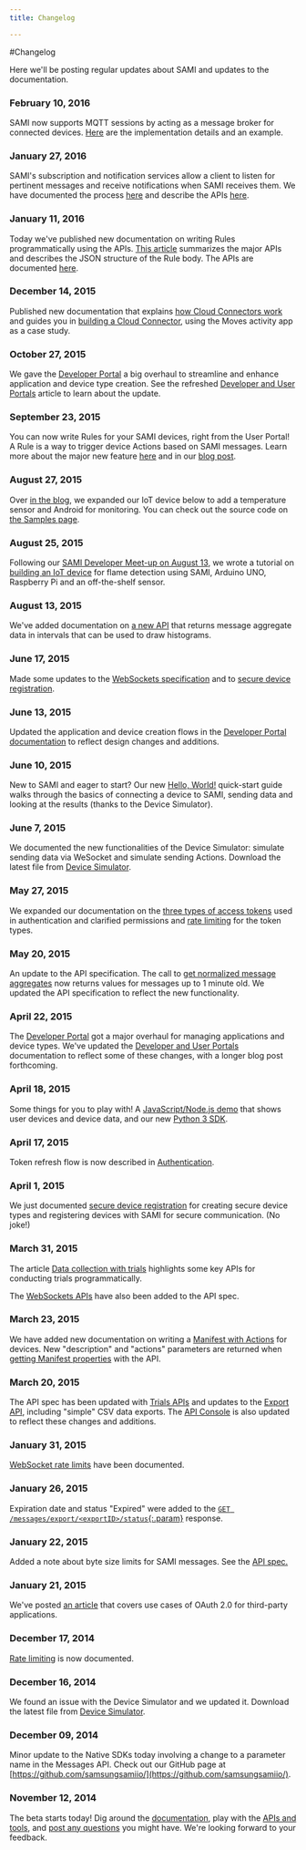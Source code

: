 ```yaml
---
title: Changelog

---
```


#Changelog

Here we'll be posting regular updates about SAMI and updates to the documentation.

### February 10, 2016

SAMI now supports MQTT sessions by acting as a message broker for connected devices. [Here](/sami/connect-the-data/mqtt.html) are the implementation details and an example.

### January 27, 2016

SAMI's subscription and notification services allow a client to listen for pertinent messages and receive notifications when SAMI receives them. We have documented the process [here](/sami/connect-the-data/subscribe-and-notify.html) and describe the APIs [here](/sami/api-spec.html#subscriptions).

### January 11, 2016

Today we've published new documentation on writing Rules programmatically using the APIs. [This article](/sami/connect-the-data/develop-rules-for-devices.html) summarizes the major APIs and describes the JSON structure of the Rule body. The APIs are documented [here](/sami/api-spec.html#rules).

### December 14, 2015

Published new documentation that explains [how Cloud Connectors work](/sami/sami-documentation/using-cloud-connectors.html) and guides you in [building a Cloud Connector](/sami/demos-tools/your-first-cloud-connector.html), using the Moves activity app as a case study.

### October 27, 2015

We gave the [Developer Portal](https://devportal.samsungsami.io/) a big overhaul to streamline and enhance application and device type creation. See the refreshed [Developer and User Portals](/sami/sami-documentation/developer-user-portals.html) article to learn about the update.

### September 23, 2015

You can now write Rules for your SAMI devices, right from the User Portal! A Rule is a way to trigger device Actions based on SAMI messages. Learn more about the major new feature [here](/sami/sami-documentation/developer-user-portals.html#creating-a-rule) and in our [blog post](https://blog.samsungsami.io/data/rules/iot/2015/09/23/sami-rules-make-your-devices-work-together.html).

### August 27, 2015

Over [in the blog](https://blog.samsungsami.io/development/iot/mobile/2015/08/27/monitor-fire-and-temperature-using-an-arduino-raspberry-pi-and-sami.html), we expanded our IoT device below to add a temperature sensor and Android for monitoring. You can check out the source code on [the Samples page](/sami/samples/).

### August 25, 2015

Following our [SAMI Developer Meet-up on August 13](https://blog.samsungsami.io/data/development/iot/2015/08/25/sami-and-the-future-of-iot.html), we wrote a tutorial on [building an IoT device](/sami/demos-tools/your-first-iot-device.html) for flame detection using SAMI, Arduino UNO, Raspberry Pi and an off-the-shelf sensor.

### August 13, 2015

We've added documentation on [a new API](/sami/api-spec.html#get-normalized-message-histogram) that returns message aggregate data in intervals that can be used to draw histograms. 

### June 17, 2015

Made some updates to the [WebSockets specification](/sami/sami-documentation/sending-and-receiving-data.html#live-streaming-data-with-websocket-api) and to [secure device registration](/sami/sami-documentation/secure-your-devices.html).

### June 13, 2015

Updated the application and device creation flows in the [Developer Portal documentation](/sami/sami-documentation/developer-user-portals.html) to reflect design changes and additions.

### June 10, 2015

New to SAMI and eager to start? Our new [Hello, World!](/sami/sami-documentation/hello-world.html) quick-start guide walks through the basics of connecting a device to SAMI, sending data and looking at the results (thanks to the Device Simulator).

### June 7, 2015

We documented the new functionalities of the Device Simulator: simulate sending data via WeSocket and simulate sending Actions. Download the latest file from [Device Simulator](/sami/demos-tools/device-simulator.html).

### May 27, 2015

We expanded our documentation on the [three types of access tokens](/sami/sami-documentation/authentication.html#three-types-of-access-tokens) used in authentication and clarified permissions and [rate limiting](/sami/sami-documentation/rate-limiting.html#rate-limits-for-three-actors) for the token types.

### May 20, 2015

An update to the API specification. The call to [get normalized message aggregates](/sami/api-spec.html#get-normalized-message-aggregates) now returns values for messages up to 1 minute old. We updated the API specification to reflect the new functionality.

### April 22, 2015

The [Developer Portal](https://devportal.samsungsami.io/) got a major overhaul for managing applications and device types. We've updated the [Developer and User Portals](/sami/sami-documentation/developer-user-portals.html) documentation to reflect some of these changes, with a longer blog post forthcoming.

### April 18, 2015

Some things for you to play with! A [JavaScript/Node.js demo](/sami/samples/) that shows user devices and device data, and our new [Python 3 SDK](/sami/native-SDKs/).

### April 17, 2015

Token refresh flow is now described in [Authentication](/sami/sami-documentation/authentication.html#refresh-a-token).

### April 1, 2015

We just documented [secure device registration](/sami/sami-documentation/secure-your-devices.html) for creating secure device types and registering devices with SAMI for secure communication. (No joke!)

### March 31, 2015

The article [Data collection with trials](/sami/sami-documentation/data-collection-with-trials.html) highlights some key APIs for conducting trials programmatically. 

The [WebSockets APIs](/sami/api-spec.html#websockets) have also been added to the API spec.

### March 23, 2015

We have added new documentation on writing a [Manifest with Actions](/sami/sami-documentation/the-manifest.html#manifests-that-support-actions) for devices. New "description" and "actions" parameters are returned when [getting Manifest properties](/sami/api-spec.html#get-manifest-properties) with the API.

### March 20, 2015

The API spec has been updated with [Trials APIs](/sami/api-spec.html#trials) and updates to the [Export API](/sami/api-spec.html#export), including "simple" CSV data exports. The [API Console](https://api-console.samsungsami.io) is also updated to reflect these changes and additions.

### January 31, 2015

[WebSocket rate limits](/sami/sami-documentation/rate-limiting.html#websocket-limits) have been documented.

### January 26, 2015

Expiration date and status "Expired" were added to the [`GET /messages/export/<exportID>/status`{:.param}](/sami/api-spec.html#check-export-status) response.

### January 22, 2015

Added a note about byte size limits for SAMI messages. See the [API spec.](/sami/api-spec.html#message-limits)

### January 21, 2015

We've posted [an article](/sami/sami-documentation/oauth2-flow-examples.html) that covers use cases of OAuth 2.0 for third-party applications.

### December 17, 2014

[Rate limiting](/sami/sami-documentation/rate-limiting.html) is now documented.

### December 16, 2014

We found an issue with the Device Simulator and we updated it. Download the latest file from [Device Simulator](/sami/demos-tools/device-simulator.html).

### December 09, 2014

Minor update to the Native SDKs today involving a change to a parameter name in the Messages API. Check out our GitHub page at [https://github.com/samsungsamiio/](https://github.com/samsungsamiio/).

### November 12, 2014

The beta starts today! Dig around the [documentation](/sami/sami-documentation/), play with the [APIs and tools](/sami/demos-tools/), and [post any questions](/community/) you might have. We're looking forward to your feedback.
